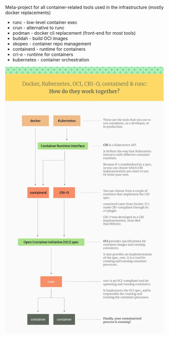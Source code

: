 Meta-project for all container-related tools used in the infrastructure (mostly docker replacements)

* runc - low-level container exec
* crun - alternative to runc
* podman - docker cli replacement (front-end for most tools)
* buildah - build OCI images
* skopeo - container repo management
* containerd - runtime for containers
* cri-o - runtime for containers
* kubernetes - container orchestration

![Container Ecosystem](images/container-ecosystem.drawi-@tutorialworks.png)
